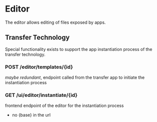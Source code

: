 # Editor

The editor allows editing of files exposed by apps.

## Transfer Technology

Special functionality exists to support the app instantiation process of the transfer technology.

### POST /editor/templates/{id}
*maybe redundant*, endpoint called from the transfer app to initiate the instantiation process

### GET /ui/editor/instantiate/{id}
frontend endpoint of the editor for the instantiation process
- no {base} in the url
